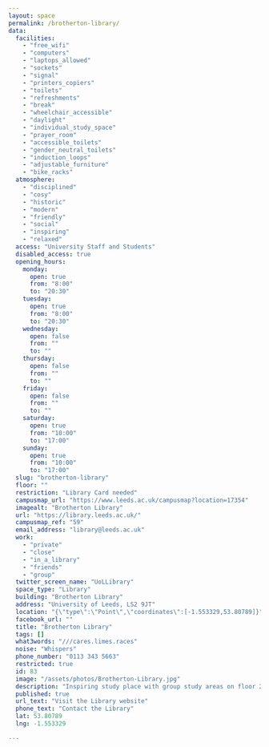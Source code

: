 ```yaml
---
layout: space
permalink: /brotherton-library/
data:
  facilities:
    - "free_wifi"
    - "computers"
    - "laptops_allowed"
    - "sockets"
    - "signal"
    - "printers_copiers"
    - "toilets"
    - "refreshments"
    - "break"
    - "wheelchair_accessible"
    - "daylight"
    - "individual_study_space"
    - "prayer_room"
    - "accessible_toilets"
    - "gender_neutral_toilets"
    - "induction_loops"
    - "adjustable_furniture"
    - "bike_racks"
  atmosphere:
    - "disciplined"
    - "cosy"
    - "historic"
    - "modern"
    - "friendly"
    - "social"
    - "inspiring"
    - "relaxed"
  access: "University Staff and Students"
  disabled_access: true
  opening_hours:
    monday:
      open: true
      from: "8:00"
      to: "20:30"
    tuesday:
      open: true
      from: "8:00"
      to: "20:30"
    wednesday:
      open: false
      from: ""
      to: ""
    thursday:
      open: false
      from: ""
      to: ""
    friday:
      open: false
      from: ""
      to: ""
    saturday:
      open: true
      from: "10:00"
      to: "17:00"
    sunday:
      open: true
      from: "10:00"
      to: "17:00"
  slug: "brotherton-library"
  floor: ""
  restriction: "Library Card needed"
  campusmap_url: "https://www.leeds.ac.uk/campusmap?location=17354"
  imagealt: "Brotherton Library"
  url: "https://library.leeds.ac.uk/"
  campusmap_ref: "59"
  email_address: "library@leeds.ac.uk"
  work:
    - "private"
    - "close"
    - "in_a_library"
    - "friends"
    - "group"
  twitter_screen_name: "UoLLibrary"
  space_type: "Library"
  building: "Brotherton Library"
  address: "University of Leeds, LS2 9JT"
  location: "{\"type\":\"Point\",\"coordinates\":[-1.553329,53.80789]}"
  facebook_url: ""
  title: "Brotherton Library"
  tags: []
  what3words: "///cares.limes.races"
  noise: "Whispers"
  phone_number: "0113 343 5663"
  restricted: true
  id: 83
  image: "/assets/photos/Brotherton-Library.jpg"
  description: "Inspiring study place with group study areas on floor 2 of the Main Building and floor 3 of the West Building."
  published: true
  url_text: "Visit the Library website"
  phone_text: "Contact the Library"
  lat: 53.80789
  lng: -1.553329

---
```

